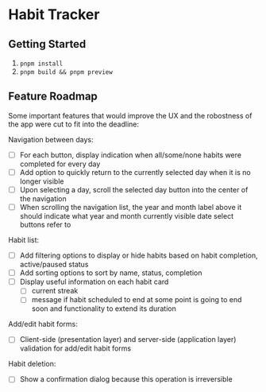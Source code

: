 # Habit Tracker

## Getting Started

1. `pnpm install`
1. `pnpm build && pnpm preview`

## Feature Roadmap

Some important features that would improve the UX and the robostness of the app were cut to fit into the deadline:

Navigation between days:

- [ ] For each button, display indication when all/some/none habits were completed for every day
- [ ] Add option to quickly return to the currently selected day when it is no longer visible
- [ ] Upon selecting a day, scroll the selected day button into the center of the navigation
- [ ] When scrolling the navigation list, the year and month label above it should indicate what year and month currently visible date select buttons refer to

Habit list:

- [ ] Add filtering options to display or hide habits based on habit completion, active/paused status
- [ ] Add sorting options to sort by name, status, completion
- [ ] Display useful information on each habit card
  - [ ] current streak
  - [ ] message if habit scheduled to end at some point is going to end soon and functionality to extend its duration

Add/edit habit forms:

- [ ] Client-side (presentation layer) and server-side (application layer) validation for add/edit habit forms

Habit deletion:

- [ ] Show a confirmation dialog because this operation is irreversible
